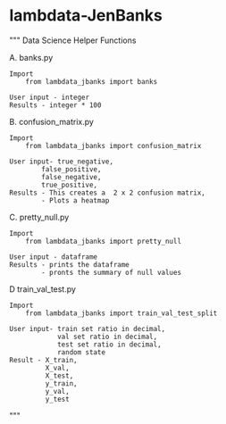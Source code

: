 # lambdata-JenBanks
"""
Data Science Helper Functions


A. banks.py

    Import
        from lambdata_jbanks import banks

    User input - integer
    Results - integer * 100

B. confusion_matrix.py

    Import
        from lambdata_jbanks import confusion_matrix

    User input- true_negative,
            false_positive,
            false_negative,
            true_positive,
    Results - This creates a  2 x 2 confusion matrix,
            - Plots a heatmap

C. pretty_null.py

    Import
        from lambdata_jbanks import pretty_null
    
    User input - dataframe
    Results - prints the dataframe
            - pronts the summary of null values

D train_val_test.py

    Import
        from lambdata_jbanks import train_val_test_split
    
    User input- train set ratio in decimal,
                val set ratio in decimal,
                test set ratio in decimal,
                random state
    Result - X_train, 
             X_val,
             X_test,
             y_train,
             y_val,
             y_test
     

"""
